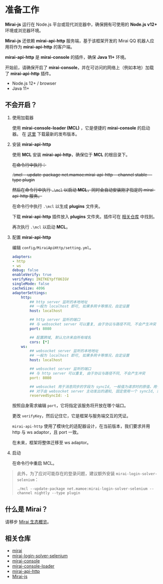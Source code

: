 # 准备工作

**Mirai-js** 运行在 Node.js 平台或现代浏览器中，确保拥有可使用的 **Node.js v12+** 环境或浏览器环境。

**Mirai-js** 还依赖 **mirai-api-http** 服务端，基于该框架开发的 Mirai QQ 机器人应用将作为 **mirai-api-http** 的客户端。

**mirai-api-http** 是 **mirai-console** 的插件，确保 **Java 11+** 环境。

开始前，请确保开启了 **mirai-console**，并在可访问的网络上（例如本地）加载了 **mirai-api-http** 插件。

- Node.js 12+ / browser
- Java 11+

## 不会开启？

1. 使用加载器

   使用 **mirai-console-loader (MCL)** ，它是便捷的 **mirai-console** 的启动器。
   在 [这里](https://github.com/iTXTech/mirai-console-loader/releases) 下载最新的发布版本。

2. 安装 **mirai-api-http**

   使用 **MCL** 安装 **mirai-api-http**，确保位于 **MCL** 的根目录下。

   ~~在命令行中执行：~~

   ~~.\mcl --update-package net.mamoe:mirai-api-http --channel stable --type plugin~~

   ~~然后在命令行中执行 `.\mcl` 以启动 **MCL**，同时会自动安装刚才指定的 mirai-api-http 服务。~~

   在命令行中执行 `.\mcl` 以生成 **plugins** 文件夹。

   下载 **mirai-api-http** 插件放入 **plugins** 文件夹。插件可在 [相关仓库](#相关仓库) 中找到。

   再次执行 `.\mcl` 以启动 **MCL**。

3. 配置 **mirai-api-http**

   编辑 `config/MiraiApiHttp/setting.yml`。

    ```yml
    adapters: 
    - http
    - ws
    debug: false
    enableVerify: true
    verifyKey: INITKEYpff86IGV
    singleMode: false
    cacheSize: 4096
    adapterSettings: 
        http:
            ## http server 监听的本地地址
            ## 一般为 localhost 即可, 如果多网卡等情况，自定设置
            host: localhost

            ## http server 监听的端口
            ## 与 websocket server 可以重复, 由于协议与路径不同, 不会产生冲突
            port: 8080

            ## 配置跨域, 默认允许来自所有域名
            cors: [*]
        ws:
            ## websocket server 监听的本地地址
            ## 一般为 localhost 即可, 如果多网卡等情况，自定设置
            host: localhost

            ## websocket server 监听的端口
            ## 与 http server 可以重复, 由于协议与路径不同, 不会产生冲突
            port: 8080

            ## websocket 用于消息同步的字段为 syncId, 一般值为请求时的原值，用于同步一次请求与响应
            ## 对于由 websocket server 主动发出的通知, 固定使用一个 syncId, 默认为 ”-1“
            reservedSyncId: -1

    ```

   按照自身需求编辑 `port`，它将指定该服务将开放在哪个端口。

   更改 `verifyKey`，然后记住它，它是框架与服务端交互的凭证。

   `mirai-api-http` 使用了模块化的适配器设计，在当前版本，我们要求并用 http 与 ws adaptor，且 port 一致。

   在未来，框架将整体迁移至 ws adaptor。

4. 启动

   在命令行中重启 MCL。

>此外，为了应对可能存在的登录问题，建议额外安装 `mirai-login-solver-selenium`：
>
>```
>./mcl --update-package net.mamoe:mirai-login-solver-selenium --channel nightly --type plugin
>```

## 什么是 Mirai？

请移步 [Mirai 生态概览](https://github.com/mamoe/mirai/blob/dev/docs/mirai-ecology.md)。

## 相关仓库

- [mirai](https://github.com/mamoe/mirai)
- [mirai-login-solver-selenium](https://github.com/project-mirai/mirai-login-solver-selenium)
- [mirai-console](https://github.com/mamoe/mirai-console)
- [mirai-console-loader](https://github.com/iTXTech/mirai-console-loader)
- [mirai-api-http](https://github.com/project-mirai/mirai-api-http)
- [Mirai-js](https://github.com/Drincann/Mirai-js)
